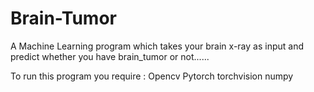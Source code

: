 # Brain-Tumor
A Machine Learning program which takes your brain x-ray as input and predict whether you have brain_tumor or not......

To run this program you require :
Opencv
Pytorch
torchvision
numpy
